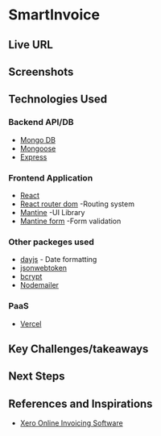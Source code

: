 # SmartInvoice

## Live URL

## Screenshots

## Technologies Used
### Backend API/DB
* [Mongo DB](https://www.mongodb.com/)
* [Mongoose](https://mongoosejs.com/)
* [Express](https://expressjs.com/)

### Frontend Application
* [React](https://react.dev/)
* [React router dom](https://reactrouter.com/en/main) -Routing system
* [Mantine](https://mantine.dev/) -UI Library
* [Mantine form](https://mantine.dev/form/use-form/) -Form validation

### Other packeges used
* [dayjs](https://www.npmjs.com/package/dayjs) - Date formatting
* [jsonwebtoken](https://www.npmjs.com/package/jsonwebtoken)
* [bcrypt](https://www.npmjs.com/package/bcrypt)
* [Nodemailer](https://nodemailer.com/)

### PaaS
* [Vercel](https://vercel.com/)

## Key Challenges/takeaways

## Next Steps

## References and Inspirations
* [Xero Online Invoicing Software]([https://vercel.com/](https://www.xero.com/sg/accounting-software/send-invoices/)https://www.xero.com/sg/accounting-software/send-invoices/)

